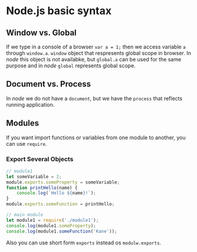 ﻿# Node.js basic syntax

## Window vs. Global
If we type in a console of a browser `var a = 1;` then we access variable `a` 
through `window.a`. `window` object that respresents global scope in browser.
In _node_ this object is not availabke, but `global.a` can be used for the 
same purpose and in _node_ `global` represents global scope.

## Document vs. Process
In _node_ we do not have a `document`, but we have the `process` that reflects
running application.

## Modules
If you want import functions or variables from one module to another, you can
use `require`.

### Export Several Objects
```js
// module1
let someVariable = 2;
module.exports.someProperty = someVariable;
function printHello(name) {
	console.log(`Hello ${name}!`);
}
module.exports.someFunction = printHello;

// main module
let module1 = require('./module1');
console.log(module1.someProperty);
console.log(module1.someFunction('Kane'));
```
Also you can use short form `exports` instead os `modulw.exports`.


